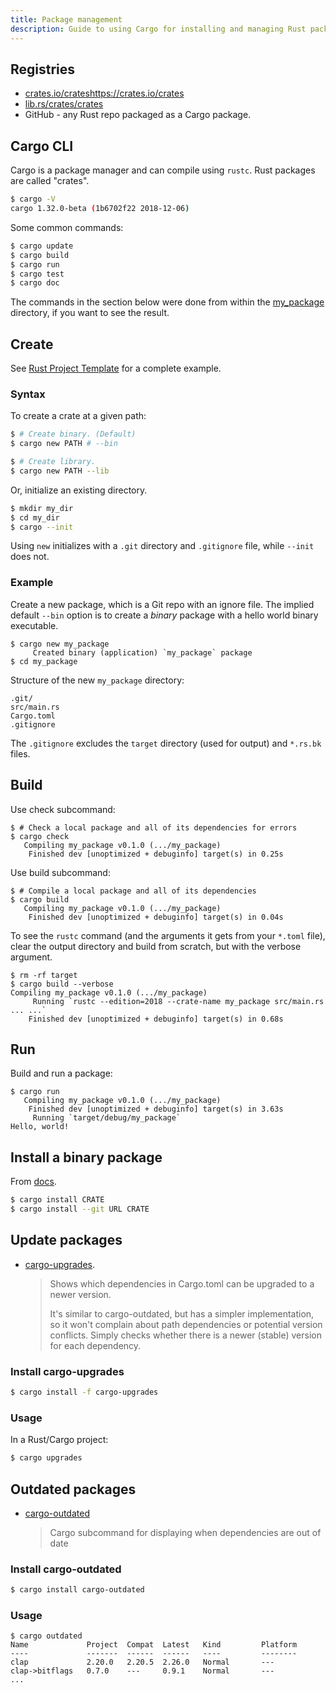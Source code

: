 ```yaml
---
title: Package management
description: Guide to using Cargo for installing and managing Rust packages
---
```


## Registries

- [crates.io/crates](https://crates.io/crates)https://crates.io/crates
- [lib.rs/crates/crates](https://lib.rs/crates/crates)
- GitHub - any Rust repo packaged as a Cargo package.

## Cargo CLI

Cargo is a package manager and can compile using `rustc`. Rust packages are called "crates".

```bash
$ cargo -V
cargo 1.32.0-beta (1b6702f22 2018-12-06)
```

Some common commands:

```bash
$ cargo update
$ cargo build
$ cargo run
$ cargo test
$ cargo doc
```

The commands in the section below were done from within the [my_package](my_package/) directory, if you want to see the result.


## Create

See [Rust Project Template](https://github.com/MichaelCurrin/rust-project-template) for a complete example.

### Syntax

To create a crate at a given path:

```sh
$ # Create binary. (Default)
$ cargo new PATH # --bin

$ # Create library.
$ cargo new PATH --lib
```

Or, initialize an existing directory.

```sh
$ mkdir my_dir
$ cd my_dir
$ cargo --init
```

Using `new` initializes with a `.git` directory and `.gitignore` file, while `--init` does not.

### Example

Create a new package, which is a Git repo with an ignore file. The implied default `--bin` option is to create a _binary_ package with a hello world binary executable.

```console
$ cargo new my_package
     Created binary (application) `my_package` package
$ cd my_package
```

Structure of the new `my_package` directory:

```
.git/
src/main.rs
Cargo.toml
.gitignore
```

The `.gitignore` excludes the `target` directory (used for output) and `*.rs.bk` files.


## Build

Use check subcommand:

```console
$ # Check a local package and all of its dependencies for errors
$ cargo check
   Compiling my_package v0.1.0 (.../my_package)
    Finished dev [unoptimized + debuginfo] target(s) in 0.25s
```

Use build subcommand:

```console
$ # Compile a local package and all of its dependencies
$ cargo build
   Compiling my_package v0.1.0 (.../my_package)
    Finished dev [unoptimized + debuginfo] target(s) in 0.04s
```

To see the `rustc` command (and the arguments it gets from your `*.toml` file), clear the output directory and build from scratch, but with the verbose argument.

```console 
$ rm -rf target
$ cargo build --verbose
Compiling my_package v0.1.0 (.../my_package)
     Running `rustc --edition=2018 --crate-name my_package src/main.rs ... ...`
    Finished dev [unoptimized + debuginfo] target(s) in 0.68s
```


## Run

Build and run a package:

```console 
$ cargo run
   Compiling my_package v0.1.0 (.../my_package)
    Finished dev [unoptimized + debuginfo] target(s) in 3.63s
     Running `target/debug/my_package`
Hello, world!
```

## Install a binary package

From [docs](https://doc.rust-lang.org/cargo/commands/cargo-install.html).

```sh
$ cargo install CRATE
$ cargo install --git URL CRATE
```


## Update packages

- [cargo-upgrades](https://crates.io/crates/cargo-upgrades).
    > Shows which dependencies in Cargo.toml can be upgraded to a newer version.
    >
    > It's similar to cargo-outdated, but has a simpler implementation, so it won't complain about path dependencies or potential version conflicts. Simply checks whether there is a newer (stable) version for each dependency.

### Install cargo-upgrades

```sh
$ cargo install -f cargo-upgrades
```

### Usage

In a Rust/Cargo project:

```sh
$ cargo upgrades
```


## Outdated packages

- [cargo-outdated](https://lib.rs/crates/cargo-outdated)
    > Cargo subcommand for displaying when dependencies are out of date

### Install cargo-outdated

```sh
$ cargo install cargo-outdated
```

### Usage

```console 
$ cargo outdated
Name             Project  Compat  Latest   Kind         Platform
----             -------  ------  ------   ----         --------
clap             2.20.0   2.20.5  2.26.0   Normal       ---
clap->bitflags   0.7.0    ---     0.9.1    Normal       ---
...
```


